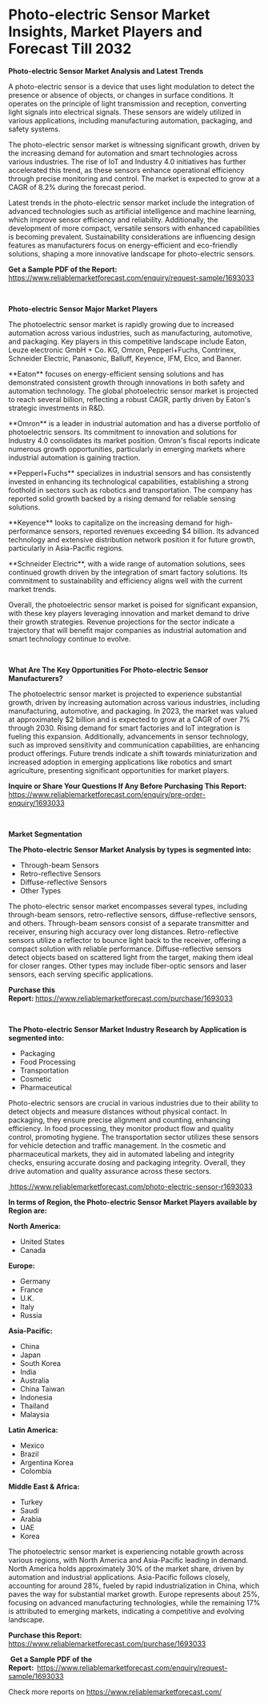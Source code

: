 <p><h1>Photo-electric Sensor Market Insights, Market Players and Forecast Till 2032</h1></p><p><strong>Photo-electric Sensor Market Analysis and Latest Trends</strong></p>
<p><p>A photo-electric sensor is a device that uses light modulation to detect the presence or absence of objects, or changes in surface conditions. It operates on the principle of light transmission and reception, converting light signals into electrical signals. These sensors are widely utilized in various applications, including manufacturing automation, packaging, and safety systems.</p><p>The photo-electric sensor market is witnessing significant growth, driven by the increasing demand for automation and smart technologies across various industries. The rise of IoT and Industry 4.0 initiatives has further accelerated this trend, as these sensors enhance operational efficiency through precise monitoring and control. The market is expected to grow at a CAGR of 8.2% during the forecast period.</p><p>Latest trends in the photo-electric sensor market include the integration of advanced technologies such as artificial intelligence and machine learning, which improve sensor efficiency and reliability. Additionally, the development of more compact, versatile sensors with enhanced capabilities is becoming prevalent. Sustainability considerations are influencing design features as manufacturers focus on energy-efficient and eco-friendly solutions, shaping a more innovative landscape for photo-electric sensors.</p></p>
<p><strong>Get a Sample PDF of the Report:&nbsp;</strong> <a href="https://www.reliablemarketforecast.com/enquiry/request-sample/1693033?utm_campaign=1893&utm_medium=2&utm_source=Github&utm_content=ia&utm_term=08012025&utm_id=photo-electric-sensor">https://www.reliablemarketforecast.com/enquiry/request-sample/1693033</a></p>
<p>&nbsp;</p>
<p><strong>Photo-electric Sensor Major Market Players</strong></p>
<p><p>The photoelectric sensor market is rapidly growing due to increased automation across various industries, such as manufacturing, automotive, and packaging. Key players in this competitive landscape include Eaton, Leuze electronic GmbH + Co. KG, Omron, Pepperl+Fuchs, Contrinex, Schneider Electric, Panasonic, Balluff, Keyence, IFM, Elco, and Banner.</p><p>**Eaton** focuses on energy-efficient sensing solutions and has demonstrated consistent growth through innovations in both safety and automation technology. The global photoelectric sensor market is projected to reach several billion, reflecting a robust CAGR, partly driven by Eaton's strategic investments in R&D.</p><p>**Omron** is a leader in industrial automation and has a diverse portfolio of photoelectric sensors. Its commitment to innovation and solutions for Industry 4.0 consolidates its market position. Omron's fiscal reports indicate numerous growth opportunities, particularly in emerging markets where industrial automation is gaining traction.</p><p>**Pepperl+Fuchs** specializes in industrial sensors and has consistently invested in enhancing its technological capabilities, establishing a strong foothold in sectors such as robotics and transportation. The company has reported solid growth backed by a rising demand for reliable sensing solutions.</p><p>**Keyence** looks to capitalize on the increasing demand for high-performance sensors, reported revenues exceeding $4 billion. Its advanced technology and extensive distribution network position it for future growth, particularly in Asia-Pacific regions.</p><p>**Schneider Electric**, with a wide range of automation solutions, sees continued growth driven by the integration of smart factory solutions. Its commitment to sustainability and efficiency aligns well with the current market trends.</p><p>Overall, the photoelectric sensor market is poised for significant expansion, with these key players leveraging innovation and market demand to drive their growth strategies. Revenue projections for the sector indicate a trajectory that will benefit major companies as industrial automation and smart technology continue to evolve.</p></p>
<p>&nbsp;</p>
<p><strong>What Are The Key Opportunities For Photo-electric Sensor Manufacturers?</strong></p>
<p><p>The photoelectric sensor market is projected to experience substantial growth, driven by increasing automation across various industries, including manufacturing, automotive, and packaging. In 2023, the market was valued at approximately $2 billion and is expected to grow at a CAGR of over 7% through 2030. Rising demand for smart factories and IoT integration is fueling this expansion. Additionally, advancements in sensor technology, such as improved sensitivity and communication capabilities, are enhancing product offerings. Future trends indicate a shift towards miniaturization and increased adoption in emerging applications like robotics and smart agriculture, presenting significant opportunities for market players.</p></p>
<p><strong>Inquire or Share Your Questions If Any Before Purchasing This Report:</strong> <a href="https://www.reliablemarketforecast.com/enquiry/pre-order-enquiry/1693033?utm_campaign=1893&utm_medium=2&utm_source=Github&utm_content=ia&utm_term=08012025&utm_id=photo-electric-sensor">https://www.reliablemarketforecast.com/enquiry/pre-order-enquiry/1693033</a></p>
<p>&nbsp;</p>
<p><strong>Market Segmentation</strong></p>
<p><strong>The Photo-electric Sensor Market Analysis by types is segmented into:</strong></p>
<p><ul><li>Through-beam Sensors</li><li>Retro-reflective Sensors</li><li>Diffuse-reflective Sensors</li><li>Other Types</li></ul></p>
<p><p>The photo-electric sensor market encompasses several types, including through-beam sensors, retro-reflective sensors, diffuse-reflective sensors, and others. Through-beam sensors consist of a separate transmitter and receiver, ensuring high accuracy over long distances. Retro-reflective sensors utilize a reflector to bounce light back to the receiver, offering a compact solution with reliable performance. Diffuse-reflective sensors detect objects based on scattered light from the target, making them ideal for closer ranges. Other types may include fiber-optic sensors and laser sensors, each serving specific applications.</p></p>
<p><strong>Purchase this Report:&nbsp;</strong><a href="https://www.reliablemarketforecast.com/purchase/1693033?utm_campaign=1893&utm_medium=2&utm_source=Github&utm_content=ia&utm_term=08012025&utm_id=photo-electric-sensor">https://www.reliablemarketforecast.com/purchase/1693033</a></p>
<p>&nbsp;</p>
<p><strong>The Photo-electric Sensor Market Industry Research by Application is segmented into:</strong></p>
<p><ul><li>Packaging</li><li>Food Processing</li><li>Transportation</li><li>Cosmetic</li><li>Pharmaceutical</li></ul></p>
<p><p>Photo-electric sensors are crucial in various industries due to their ability to detect objects and measure distances without physical contact. In packaging, they ensure precise alignment and counting, enhancing efficiency. In food processing, they monitor product flow and quality control, promoting hygiene. The transportation sector utilizes these sensors for vehicle detection and traffic management. In the cosmetic and pharmaceutical markets, they aid in automated labeling and integrity checks, ensuring accurate dosing and packaging integrity. Overall, they drive automation and quality assurance across these sectors.</p></p>
<p><a href="https://www.reliablemarketforecast.com/photo-electric-sensor-r1693033?utm_campaign=1893&utm_medium=2&utm_source=Github&utm_content=ia&utm_term=08012025&utm_id=photo-electric-sensor">&nbsp;https://www.reliablemarketforecast.com/photo-electric-sensor-r1693033</a></p>
<p><strong>In terms of Region, the Photo-electric Sensor Market Players available by Region are:</strong></p>
<p>
    <p> <strong> North America: </strong>
        <ul>
            <li>United States</li>
            <li>Canada</li>
        </ul>
        </p> 
    <p> <strong> Europe: </strong>
        <ul>
            <li>Germany</li>
            <li>France</li>
            <li>U.K.</li>
            <li>Italy</li>
            <li>Russia</li>
        </ul>
        </p> 
    <p> <strong> Asia-Pacific: </strong>
        <ul>
            <li>China</li>
            <li>Japan</li>
            <li>South Korea</li>
            <li>India</li>
            <li>Australia</li>
            <li>China Taiwan</li>
            <li>Indonesia</li>
            <li>Thailand</li>
            <li>Malaysia</li>
        </ul>
        </p> 
    <p> <strong> Latin America: </strong>
        <ul>
            <li>Mexico</li>
            <li>Brazil</li>
            <li>Argentina Korea</li>
            <li>Colombia</li>
        </ul>
        </p> 
    <p> <strong> Middle East & Africa: </strong>
        <ul>
            <li>Turkey</li>
            <li>Saudi</li>
            <li>Arabia</li>
            <li>UAE</li>
            <li>Korea</li>
        </ul>
    </p>
    </p>
<p><p>The photoelectric sensor market is experiencing notable growth across various regions, with North America and Asia-Pacific leading in demand. North America holds approximately 30% of the market share, driven by automation and industrial applications. Asia-Pacific follows closely, accounting for around 28%, fueled by rapid industrialization in China, which paves the way for substantial market growth. Europe represents about 25%, focusing on advanced manufacturing technologies, while the remaining 17% is attributed to emerging markets, indicating a competitive and evolving landscape.</p></p>
<p><strong>Purchase this Report: </strong><a href="https://www.reliablemarketforecast.com/purchase/1693033?utm_campaign=1893&utm_medium=2&utm_source=Github&utm_content=ia&utm_term=08012025&utm_id=photo-electric-sensor">https://www.reliablemarketforecast.com/purchase/1693033</a></p>
<p>&nbsp;<strong>Get a Sample PDF of the Report:&nbsp;&nbsp;</strong><a href="https://www.reliablemarketforecast.com/enquiry/request-sample/1693033?utm_campaign=1893&utm_medium=2&utm_source=Github&utm_content=ia&utm_term=08012025&utm_id=photo-electric-sensor">https://www.reliablemarketforecast.com/enquiry/request-sample/1693033</a></p>
<p><strong></strong></p>
<p>Check more reports on <a href="https://www.reliablemarketforecast.com/?utm_campaign=1893&utm_medium=2&utm_source=Github&utm_content=ia&utm_term=08012025&utm_id=photo-electric-sensor">https://www.reliablemarketforecast.com/</a></p>